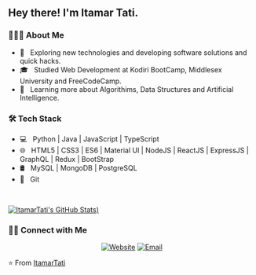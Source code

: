 <h2> Hey there! I'm Itamar Tati.</h2>

<h3> 👨🏻‍💻 About Me </h3>

- 🤔 &nbsp; Exploring new technologies and developing software solutions and quick hacks.
- 🎓 &nbsp; Studied Web Development at Kodiri BootCamp, Middlesex University and FreeCodeCamp.
- 🌱 &nbsp; Learning more about Algorithims, Data Structures and Artificial Intelligence.

<h3>🛠 Tech Stack</h3>

- 💻 &nbsp; Python | Java | JavaScript | TypeScript 
- 🌐 &nbsp; HTML5 | CSS3 | ES6 | Material UI | NodeJS | ReactJS | ExpressJS | GraphQL | Redux | BootStrap 
- 🛢 &nbsp; MySQL | MongoDB | PostgreSQL
- 🔧 &nbsp; Git 

<br/>

[![ItamarTati's GitHub Stats](https://github-readme-stats.vercel.app/api?username=ItamarTati&show_icons=true))](https://github.com/ItamarTati)

<h3> 🤝🏻 Connect with Me </h3>

<p align="center">
<a href="https://itamartati.github.io/itamar-portfolio-page/"><img alt="Website" src="https://img.shields.io/badge/Website-www.ItamarTati.com-blue?style=flat-square&logo=google-chrome"></a>
<a href="mailto:itamar.softwaredeveloper@gmail.com"><img alt="Email" src="https://img.shields.io/badge/Email-itamar.softwaredeveloper@gmail.com-blue?style=flat-square&logo=gmail"></a>
</p>

⭐️ From [ItamarTati](https://github.com/ItamarTati)
